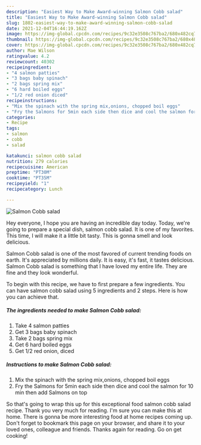 ```yaml
---
description: "Easiest Way to Make Award-winning Salmon Cobb salad"
title: "Easiest Way to Make Award-winning Salmon Cobb salad"
slug: 1802-easiest-way-to-make-award-winning-salmon-cobb-salad
date: 2021-12-04T16:44:19.162Z
image: https://img-global.cpcdn.com/recipes/9c32e3508c767ba2/680x482cq70/salmon-cobb-salad-recipe-main-photo.jpg
thumbnail: https://img-global.cpcdn.com/recipes/9c32e3508c767ba2/680x482cq70/salmon-cobb-salad-recipe-main-photo.jpg
cover: https://img-global.cpcdn.com/recipes/9c32e3508c767ba2/680x482cq70/salmon-cobb-salad-recipe-main-photo.jpg
author: Mae Wilson
ratingvalue: 4.2
reviewcount: 40302
recipeingredient:
- "4 salmon patties"
- "3 bags baby spinach"
- "2 bags spring mix"
- "6 hard boiled eggs"
- "1/2 red onion diced"
recipeinstructions:
- "Mix the spinach with the spring mix,onions, chopped boil eggs"
- "Fry the Salmons for 5min each side then dice and cool the salmon for 10 min then add Salmons on top"
categories:
- Recipe
tags:
- salmon
- cobb
- salad

katakunci: salmon cobb salad 
nutrition: 279 calories
recipecuisine: American
preptime: "PT30M"
cooktime: "PT35M"
recipeyield: "1"
recipecategory: Lunch

---
```



![Salmon Cobb salad](https://img-global.cpcdn.com/recipes/9c32e3508c767ba2/680x482cq70/salmon-cobb-salad-recipe-main-photo.jpg)

Hey everyone, I hope you are having an incredible day today. Today, we're going to prepare a special dish, salmon cobb salad. It is one of my favorites. This time, I will make it a little bit tasty. This is gonna smell and look delicious.

Salmon Cobb salad is one of the most favored of current trending foods on earth. It's appreciated by millions daily. It is easy, it's fast, it tastes delicious. Salmon Cobb salad is something that I have loved my entire life. They are fine and they look wonderful.




To begin with this recipe, we have to first prepare a few ingredients. You can have salmon cobb salad using 5 ingredients and 2 steps. Here is how you can achieve that.

<!--inarticleads1-->

##### The ingredients needed to make Salmon Cobb salad:

1. Take 4 salmon patties
1. Get 3 bags baby spinach
1. Take 2 bags spring mix
1. Get 6 hard boiled eggs
1. Get 1/2 red onion, diced




<!--inarticleads2-->

##### Instructions to make Salmon Cobb salad:

1. Mix the spinach with the spring mix,onions, chopped boil eggs
1. Fry the Salmons for 5min each side then dice and cool the salmon for 10 min then add Salmons on top




So that's going to wrap this up for this exceptional food salmon cobb salad recipe. Thank you very much for reading. I'm sure you can make this at home. There is gonna be more interesting food at home recipes coming up. Don't forget to bookmark this page on your browser, and share it to your loved ones, colleague and friends. Thanks again for reading. Go on get cooking!
